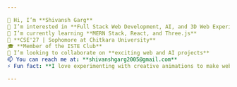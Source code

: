 ```yaml
---

👋 Hi, I’m **Shivansh Garg**  
👀 I’m interested in **Full Stack Web Development, AI, and 3D Web Experiences**  
🌱 I’m currently learning **MERN Stack, React, and Three.js**  
💼 **CSE'27 | Sophomore at Chitkara University**   
🎓 **Member of the ISTE Club**  
💞️ I’m looking to collaborate on **exciting web and AI projects**  
📫 You can reach me at: **shivanshgarg2005@gmail.com**  
⚡ Fun fact: **I love experimenting with creative animations to make websites feel alive!**  

---
```

